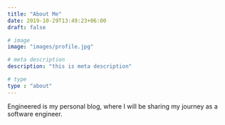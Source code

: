 ```yaml
---
title: "About Me"
date: 2019-10-29T13:49:23+06:00
draft: false

# image
image: "images/profile.jpg"

# meta description
description: "this is meta description"

# type
type : "about"
---
```


Engineered is my personal blog, where I will be sharing my journey as a software engineer.